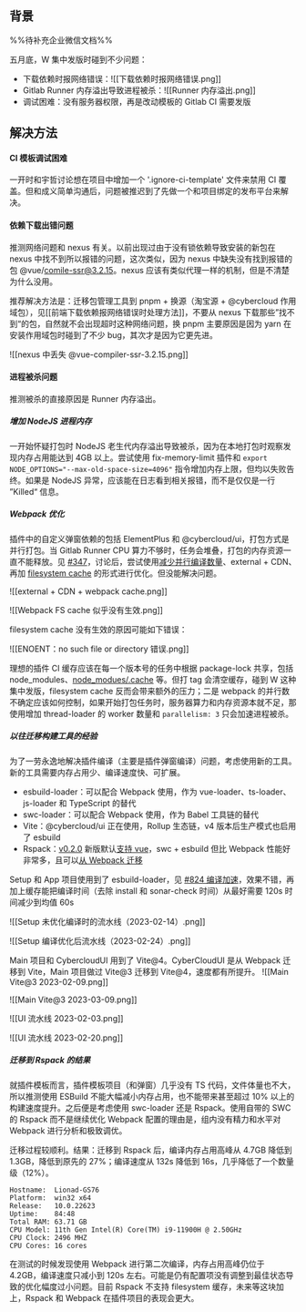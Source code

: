 ## 背景

%%待补充企业微信文档%%

五月底，W 集中发版时碰到不少问题：

- 下载依赖时报网络错误：![[下载依赖时报网络错误.png]]
- Gitlab Runner 内存溢出导致进程被杀：![[Runner 内存溢出.png]]
- 调试困难：没有服务器权限，再是改动模板的 Gitlab CI 需要发版

## 解决方法

#### CI 模板调试困难

一开时和宇哲讨论想在项目中增加一个 '.ignore-ci-template' 文件来禁用 CI 覆盖。但和成义简单沟通后，问题被推迟到了先做一个和项目绑定的发布平台来解决。

#### 依赖下载出错问题

推测网络问题和 nexus 有关。以前出现过由于没有锁依赖导致安装的新包在 nexus 中找不到所以报错的问题，这次类似，因为 nexus 中缺失没有找到报错的包 @vue/comile-ssr@3.2.15。nexus 应该有类似代理一样的机制，但是不清楚为什么没用。

推荐解决方法是：迁移包管理工具到 pnpm + 换源（淘宝源 + @cybercloud 作用域包），见[[前端下载依赖报网络错误时处理方法]]，不要从 nexus 下载那些”找不到“的包，自然就不会出现超时这种网络问题，换 pnpm 主要原因是因为 yarn 在安装作用域包时碰到了不少 bug，其次才是因为它更先进。

![[nexus 中丢失 @vue-compiler-ssr-3.2.15.png]]

#### 进程被杀问题

推测被杀的直接原因是 Runner 内存溢出。

##### 增加 NodeJS 进程内存

一开始怀疑打包时 NodeJS 老生代内存溢出导致被杀，因为在本地打包时观察发现内存占用能达到 4GB 以上。尝试使用 fix-memory-limit 插件和 `export NODE_OPTIONS="--max-old-space-size=4096"` 指令增加内存上限，但均以失败告终。如果是 NodeJS 异常，应该能在日志看到相关报错，而不是仅仅是一行 ”Killed“ 信息。

##### Webpack 优化

插件中的自定义弹窗依赖的包括 ElementPlus 和 @cybercloud/ui，打包方式是并行打包。当 Gitlab Runner CPU 算力不够时，任务会堆叠，打包的内存资源一直不能释放。见 [#347](https://git.ittx.com.cn/cybercloud/frontend/cybercloud-ui/-/issues/347)，讨论后，尝试使用[减少并行编译数量](https://webpack.docschina.org/configuration/configuration-types#parallelism)、external + CDN、再加 [filesystem cache](https://webpack.docschina.org/configuration/cache/#cache) 的形式进行优化。但没能解决问题。

![[external + CDN + webpack cache.png]]

![[Webpack FS cache 似乎没有生效.png]]

filesystem cache 没有生效的原因可能如下错误：

![[ENOENT：no such file or directory 错误.png]]

理想的插件 CI 缓存应该在每一个版本号的任务中根据 package-lock 共享，包括 node_modules、[node_modues/.cache](https://webpack.docschina.org/configuration/cache/#setup-cache-in-cicd-system) 等。但打 tag 会清空缓存，碰到 W 这种集中发版，filesystem cache 反而会带来额外的压力；二是 webpack 的并行数不确定应该如何控制，如果开始打包任务时，服务器算力和内存资源本就不足，那使用增加 thread-loader 的 worker 数量和 `parallelism: 3` 只会加速进程被杀。

##### 以往迁移构建工具的经验

为了一劳永逸地解决插件编译（主要是插件弹窗编译）问题，考虑使用新的工具。新的工具需要内存占用少、编译速度快、可扩展。

* esbuild-loader：可以配合 Webpack 使用，作为 vue-loader、ts-loader、js-loader 和 TypeScript 的替代
* swc-loader：可以配合 Webpack 使用，作为 Babel 工具链的替代
* Vite：@cybercloud/ui 正在使用，Rollup 生态链，v4 版本后生产模式也启用了 esbuild
* Rspack：[v0.2.0](https://github.com/web-infra-dev/rspack/releases/tag/0.2.0) 新版默认[支持 vue](https://zhuanlan.zhihu.com/p/634282393)，swc + esbuild 但比 Webpack 性能好非常多，且可以[从 Webpack 迁移](https://www.rspack.dev/zh/guide/migrate-from-webpack.html)

Setup 和 App 项目使用到了  esbuild-loader，见 [#824 编译加速](https://git.ittx.com.cn/cybercloud/frontend/cybercloud-setup/-/issues/824)，效果不错，再加上缓存能把编译时间（去除 install 和 sonar-check 时间）从最好需要 120s 时间减少到均值 60s

![[Setup 未优化编译时的流水线（2023-02-14）.png]]

![[Setup 编译优化后流水线（2023-02-24）.png]]

Main 项目和 CybercloudUI 用到了 Vite@4。CyberCloudUI 是从 Webpack 迁移到 Vite，Main 项目做过 Vite@3 迁移到 Vite@4，速度都有所提升。
![[Main Vite@3 2023-02-09.png]]

![[Main Vite@3 2023-03-09.png]]

![[UI 流水线 2023-02-03.png]]

![[UI 流水线 2023-02-20.png]]

##### 迁移到 Rspack 的结果

就插件模板而言，插件模板项目（和弹窗）几乎没有 TS 代码，文件体量也不大，所以推测使用 ESBuild 不能大幅减小内存占用，也不能带来甚至超过 10% 以上的构建速度提升。之后便是考虑使用 swc-loader 还是 Rspack。使用自带的 SWC 的 Rspack 而不是继续优化 Webpack 配置的理由是，组内没有精力和水平对 Webpack 进行分析和极致调优。

迁移过程较顺利。结果：迁移到 Rspack 后，编译内存占用高峰从 4.7GB 降低到 1.3GB，降低到原先的 27%；编译速度从 132s 降低到 16s，几乎降低了一个数量级（12%）。

```
Hostname:  Lionad-GS76
Platform:  win32 x64
Release:   10.0.22623
Uptime:    84:48
Total RAM: 63.71 GB
CPU Model: 11th Gen Intel(R) Core(TM) i9-11900H @ 2.50GHz
CPU Clock: 2496 MHZ
CPU Cores: 16 cores
```

在测试的时候发现使用 Webpack 进行第二次编译，内存占用高峰仍位于 4.2GB，编译速度只减小到 120s 左右。可能是仍有配置项没有调整到最佳状态导致的优化幅度过小问题。目前 Rspack 不支持 filesystem 缓存，未来等这块加上，Rspack 和 Webpack 在插件项目的表现会更大。